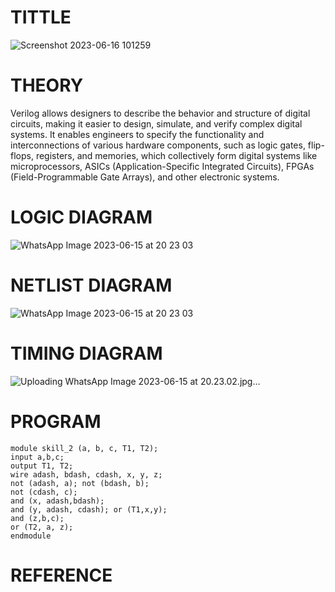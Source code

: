 # TITTLE
![Screenshot 2023-06-16 101259](https://github.com/chaitanya18c/Simulation-project--Digital-Electronics/assets/119392724/0fddea55-8e86-47ad-a3ed-1551458b7835)

# THEORY
Verilog allows designers to describe the behavior and structure of digital circuits, 
making it easier to design,
simulate, and verify complex digital systems.
It enables engineers to specify the functionality and interconnections of various hardware components, 
such as logic gates, flip-flops, registers, and memories, which collectively form digital systems like microprocessors, ASICs (Application-Specific Integrated Circuits), FPGAs (Field-Programmable Gate Arrays), and other electronic systems.

# LOGIC DIAGRAM
![WhatsApp Image 2023-06-15 at 20 23 03](https://github.com/chaitanya18c/Simulation-project--Digital-Electronics/assets/119392724/0ab188c9-2088-4e02-80a0-c23d5609bb8c)

# NETLIST DIAGRAM
![WhatsApp Image 2023-06-15 at 20 23 03](https://github.com/chaitanya18c/Simulation-project--Digital-Electronics/assets/119392724/5b7f5753-117b-4e19-bd53-5a21337f7db8)

# TIMING DIAGRAM
![Uploading WhatsApp Image 2023-06-15 at 20.23.02.jpg…]()

# PROGRAM
```
module skill_2 (a, b, c, T1, T2);
input a,b,c;
output T1, T2;
wire adash, bdash, cdash, x, y, z;
not (adash, a); not (bdash, b);
not (cdash, c);
and (x, adash,bdash);
and (y, adash, cdash); or (T1,x,y);
and (z,b,c);
or (T2, a, z);
endmodule
```

# REFERENCE
